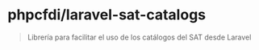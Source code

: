 # phpcfdi/laravel-sat-catalogs

> Librería para facilitar el uso de los catálogos del SAT desde Laravel

